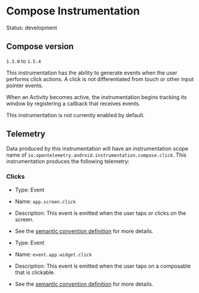 
# Compose Instrumentation

Status: development

## Compose version
`1.3.0` to `1.5.4`

This instrumentation has the ability to generate events when the user
performs click actions. A click is not differentiated from touch or other
input pointer events.

When an Activity becomes active, the instrumentation begins tracking
its window by registering a callback that receives events.

This instrumentation is not currently enabled by default.

## Telemetry

Data produced by this instrumentation will have an instrumentation scope
name of `io.opentelemetry.android.instrumentation.compose.click`.
This instrumentation produces the following telemetry:

### Clicks

* Type: Event
* Name: `app.screen.click`
* Description: This event is emitted when the user taps or clicks on the screen.
* See the [semantic convention definition](https://github.com/open-telemetry/semantic-conventions/blob/main/docs/app/app.md#event-appscreenclick)
  for more details.

* Type: Event
* Name: `event.app.widget.click`
* Description: This event is emitted when the user taps on a composable that is clickable.
* See the [semantic convention definition](https://github.com/open-telemetry/semantic-conventions/blob/main/docs/app/app.md#event-appwidgetclick)
  for more details.
